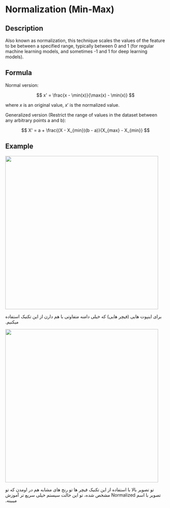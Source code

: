 # Normalization (Min-Max)

## Description

Also known as normalization, this technique scales the values of the feature to be between a specified range, typically between 0 and 1 (for regular machine learning models, and sometimes -1 and 1 for deep learning models).

## Formula

Normal version:

$$
x' = \frac{x - \min(x)}{\max(x) - \min(x)}
$$

where $x$ is an original value, $x'$ is the normalized value.

Generalized version (Restrict the range of values in the dataset between any arbitrary points a and b):

$$
X' = a + \frac{(X - X_{min})(b - a)}{X_{max} - X_{min}}
$$

## Example

<img src="image3.png" style="width:5in" />

<span dir="rtl">برای اینپوت هایی (فیچر هایی) که خیلی دامنه متفاوتی با هم دارن از این تکنیک استفاده میکنیم.</span>

<img src="image4.jpg" style="width:5in" />

<span dir="rtl">تو تصویر بالا با استفاده از این تکنیک فیچر ها تو رنج های مشابه هم در اومدن که تو تصویر با اسم Normalized مشخص شده، تو این حالت سیستم خیلی سریع تر آموزش میبینه.</span>

